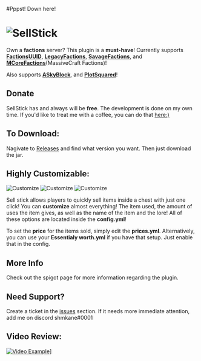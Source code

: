 #Pppst! Down here!

# ![SellStick](https://proxy.spigotmc.org/2dc1dbaacf1f39b89a69ab13340b1c4a32370866?url=https%3A%2F%2Fi.gyazo.com%2F6820a34e0050ac2295dfbcaedb06fde9.png "SellStick")

Own a **factions** server? This plugin is a **must-have**!
Currently supports **[FactionsUUID](https://github.com/shmkane/SellStick/tree/UUID_OR_SAVAGE)**, **[LegacyFactions](https://github.com/shmkane/SellStick/tree/LEGACY)**,  **[SavageFactions](https://github.com/shmkane/SellStick/tree/UUID_OR_SAVAGE)**, and **[MCoreFactions](https://github.com/shmkane/SellStick/tree/MCORE)**(MassiveCraft Factions)!

Also supports **[ASkyBlock](https://github.com/shmkane/SellStick/tree/ASKYBLOCK)**, and **[PlotSquared](https://github.com/shmkane/SellStick/tree/PLOTSQUARED)**!

## Donate
SellStick has and always will be **free**. The development is done on my own time. If you'd like to treat me with a coffee, you can do that [here:)](http://paypal.me/shmkane/5) 

## To Download:
Nagivate to [Releases](https://github.com/shmkane/SellStick/releases) and find what version you want. Then just download the jar.

## Highly Customizable:
![Customize](https://proxy.spigotmc.org/96f3cf014b4d3ff6e811eebf4f22220b2fb41858?url=https%3A%2F%2Fimage.prntscr.com%2Fimage%2F6mGwaXYbT6m6nIk3wgllOw.png "Customize!") ![Customize](https://proxy.spigotmc.org/ab1a457fb602789aa8fa289b8d1fb98a0ec49383?url=https%3A%2F%2Fimage.prntscr.com%2Fimage%2FcQ3WdReqRGur-DQS0k4Pxg.png "Customize!!!") ![Customize](https://proxy.spigotmc.org/a91d97d1708446671fddcdb356ecd59214c86b83?url=https%3A%2F%2Fimage.prntscr.com%2Fimage%2Fw1UWdaHnRbiFL14F0-rkFQ.png "Customize!!!!!")

Sell stick allows players to quickly sell items inside a chest with just one click! You can **customize** almost everything! The item used, the amount of uses the item gives, as well as the name of the item and the lore! All of these options are located inside the **config.yml**!

To set the **price** for the items sold, simply edit the **prices.yml**. Alternatively, you can use your **Essentialy worth.yml** if you have that setup. Just enable that in the config.

## More Info
Check out the spigot page for more information regarding the plugin.

## Need Support?
Create a ticket in the [issues](https://github.com/shmkane/SellStick/issues) section. If it needs more immediate attention, add me on discord shmkane#0001

## Video Review:
[![Video Example](http://img.youtube.com/vi/IsUqH1b8RmU/0.jpg)](http://www.youtube.com/watch?v=IsUqH1b8RmU)]


